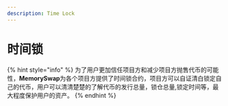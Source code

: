 ```yaml
---
description: Time Lock
---
```


# 时间锁



{% hint style="info" %}
为了用户更加信任项目方和减少项目方抛售代币的可能性，**MemorySwap**为各个项目方提供了时间锁合约，项目方可以自证清白锁定自己的代币，用户可以清清楚楚的了解代币的发行总量，锁仓总量,锁定时间等，最大程度保护用户的资产。
{% endhint %}
